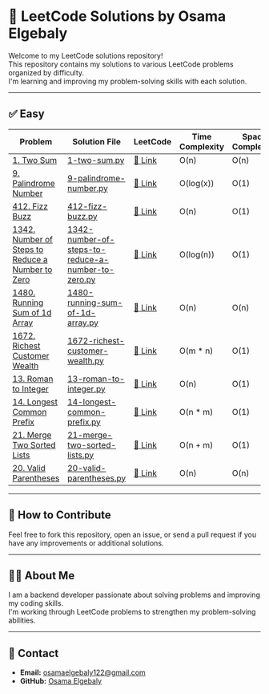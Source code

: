 # 🚀 LeetCode Solutions by Osama Elgebaly

Welcome to my LeetCode solutions repository!  
This repository contains my solutions to various LeetCode problems organized by difficulty.  
I'm learning and improving my problem-solving skills with each solution.

---

## ✅ Easy

| Problem | Solution File | LeetCode | Time Complexity | Space Complexity |
|---------|---------------|----------|-----------------|------------------|
| [1. Two Sum](https://leetcode.com/problems/two-sum/) | [1-two-sum.py](Easy/1-two-sum.py) | [🔗 Link](https://leetcode.com/problems/two-sum/) | O(n) | O(n) |
| [9. Palindrome Number](https://leetcode.com/problems/palindrome-number/) | [9-palindrome-number.py](Easy/9-palindrome-number.py) | [🔗 Link](https://leetcode.com/problems/palindrome-number/) | O(log(x)) | O(1) |
| [412. Fizz Buzz](https://leetcode.com/problems/fizz-buzz/) | [412-fizz-buzz.py](Easy/412-fizz-buzz.py) | [🔗 Link](https://leetcode.com/problems/fizz-buzz/) | O(n) | O(1) |
| [1342. Number of Steps to Reduce a Number to Zero](https://leetcode.com/problems/number-of-steps-to-reduce-a-number-to-zero/) | [1342-number-of-steps-to-reduce-a-number-to-zero.py](Easy/1342-number-of-steps-to-reduce-a-number-to-zero.py) | [🔗 Link](https://leetcode.com/problems/number-of-steps-to-reduce-a-number-to-zero/) | O(log(n)) | O(1) |
| [1480. Running Sum of 1d Array](https://leetcode.com/problems/running-sum-of-1d-array/) | [1480-running-sum-of-1d-array.py](Easy/1480-running-sum-of-1d-array.py) | [🔗 Link](https://leetcode.com/problems/running-sum-of-1d-array/) | O(n) | O(n) |
| [1672. Richest Customer Wealth](https://leetcode.com/problems/richest-customer-wealth/) | [1672-richest-customer-wealth.py](Easy/1672-richest-customer-wealth.py) | [🔗 Link](https://leetcode.com/problems/richest-customer-wealth/) | O(m * n) | O(1) |
| [13. Roman to Integer](https://leetcode.com/problems/roman-to-integer/) | [13-roman-to-integer.py](Easy/13-roman-to-integer.py) | [🔗 Link](https://leetcode.com/problems/roman-to-integer/) | O(n) | O(1) |
| [14. Longest Common Prefix](https://leetcode.com/problems/longest-common-prefix/) | [14-longest-common-prefix.py](Easy/14-longest-common-prefix.py) | [🔗 Link](https://leetcode.com/problems/longest-common-prefix/) | O(n * m) | O(1) |
| [21. Merge Two Sorted Lists](https://leetcode.com/problems/merge-two-sorted-lists/) | [21-merge-two-sorted-lists.py](Easy/21-merge-two-sorted-lists.py) | [🔗 Link](https://leetcode.com/problems/merge-two-sorted-lists/) | O(n + m) | O(1) |
| [20. Valid Parentheses](https://leetcode.com/problems/valid-parentheses/) | [20-valid-parentheses.py](Easy/20-valid-parentheses.py) | [🔗 Link](https://leetcode.com/problems/valid-parentheses/) | O(n) | O(n) |

---

## 📝 How to Contribute

Feel free to fork this repository, open an issue, or send a pull request if you have any improvements or additional solutions.

---

## 👨‍💻 About Me

I am a backend developer passionate about solving problems and improving my coding skills.  
I'm working through LeetCode problems to strengthen my problem-solving abilities.

---

## 💬 Contact

- **Email:** osamaelgebaly122@gmail.com  
- **GitHub:** [Osama Elgebaly](https://github.com/Osama-elgebaly1)